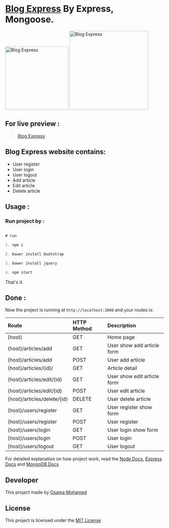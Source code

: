 # [Blog Express](https://blog-by-osama-mohamed.herokuapp.com) By Express, Mongoose.

[<img src="https://nodejs.org/static/images/logos/nodejs-new-pantone-black.png" width="200" title="Blog Express" >](https://blog-nodejs-by-osama-mohamed.herokuapp.com)
[<img src="https://webassets.mongodb.com/_com_assets/cms/mongodb-logo-rgb-j6w271g1xn.jpg" width="250" title="Blog Express" >](https://blog-nodejs-by-osama-mohamed.herokuapp.com/)

## For live preview :
> [Blog Express](https://blog-nodejs-by-osama-mohamed.herokuapp.com)


## Blog Express website contains:
* User register 
* User login
* User logout 
* Add article
* Edit article
* Delete article


## Usage :
### Run project by :

``` javascript

# run 

1. npm i

2. bower install bootstrap

3. bower install jquery

4. npm start

```

That's it.

## Done :

Now the project is running at `http://localhost:3000` and your routes is:


| Route                                                      | HTTP Method 	   | Description                           	      |
|:-----------------------------------------------------------|:----------------|:---------------------------------------------|
| {host}       	                                             | GET       	     | Home page                                    |
| {host}/articles/add  	                                     | GET        	   | User show add article form                   |
| {host}/articles/add              	                         | POST       	   | User add article                             |
| {host}/articles/{id}/                        	             | GET       	     | Article detail                               |
| {host}/articles/edit/{id}  	                               | GET        	   | User show edit article form                  |
| {host}/articles/edit/{id}                                  | POST       	   | User edit article                            |
| {host}/articles/delete/{id}                                | DELETE      	   | User delete article                          |
| {host}/users/register                        	             | GET      	     | User register show form                      |
| {host}/users/register                        	             | POST      	     | User register                                |
| {host}/users/login                           	             | GET        	   | User login show form                         |
| {host}/users/login                           	             | POST       	   | User login                                   |
| {host}/users/logout                          	             | GET         	   | User logout                                  |



For detailed explanation on how project work, read the [Node Docs](https://nodejs.org/en/docs/), [Express Docs](http://expressjs.com/en/guide/routing.html) and [MongoDB Docs](https://docs.mongodb.com/)

## Developer
This project made by [Osama Mohamed](https://www.facebook.com/osama.mohamed.ms)

## License
This project is licensed under the [MIT License](https://opensource.org/licenses/MIT)

